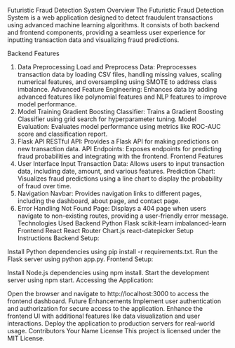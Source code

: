 Futuristic Fraud Detection System
Overview
The Futuristic Fraud Detection System is a web application designed to detect fraudulent transactions using advanced machine learning algorithms. It consists of both backend and frontend components, providing a seamless user experience for inputting transaction data and visualizing fraud predictions.

Backend Features
1. Data Preprocessing
Load and Preprocess Data: Preprocesses transaction data by loading CSV files, handling missing values, scaling numerical features, and oversampling using SMOTE to address class imbalance.
Advanced Feature Engineering: Enhances data by adding advanced features like polynomial features and NLP features to improve model performance.
2. Model Training
Gradient Boosting Classifier: Trains a Gradient Boosting Classifier using grid search for hyperparameter tuning.
Model Evaluation: Evaluates model performance using metrics like ROC-AUC score and classification report.
3. Flask API
RESTful API: Provides a Flask API for making predictions on new transaction data.
API Endpoints: Exposes endpoints for predicting fraud probabilities and integrating with the frontend.
Frontend Features
1. User Interface
Input Transaction Data: Allows users to input transaction data, including date, amount, and various features.
Prediction Chart: Visualizes fraud predictions using a line chart to display the probability of fraud over time.
2. Navigation
Navbar: Provides navigation links to different pages, including the dashboard, about page, and contact page.
3. Error Handling
Not Found Page: Displays a 404 page when users navigate to non-existing routes, providing a user-friendly error message.
Technologies Used
Backend
Python
Flask
scikit-learn
imbalanced-learn
Frontend
React
React Router
Chart.js
react-datepicker
Setup Instructions
Backend Setup:

Install Python dependencies using pip install -r requirements.txt.
Run the Flask server using python app.py.
Frontend Setup:

Install Node.js dependencies using npm install.
Start the development server using npm start.
Accessing the Application:

Open the browser and navigate to http://localhost:3000 to access the frontend dashboard.
Future Enhancements
Implement user authentication and authorization for secure access to the application.
Enhance the frontend UI with additional features like data visualization and user interactions.
Deploy the application to production servers for real-world usage.
Contributors
Your Name
License
This project is licensed under the MIT License.

